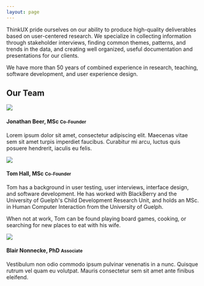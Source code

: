 ```yaml
---
layout: page
---
```

ThinkUX pride ourselves on our ability to produce high-quality deliverables based on user-centered research. We specialize in collecting information through stakeholder interviews, finding common themes, patterns, and trends in the data, and creating well organized, useful documentation and presentations for our clients. 

We have more than 50 years of combined experience in research, teaching, software development, and user experience design.  

<h2 class="m-b-20">Our Team</h2>
<div class="row">
  <div class="col-xs-12 col-md-4">
    <img class="headshot" src="{{ site.baseurl }}/images/placeholder.png" />
    <h4 class="text-center">Jonathan Beer, MSc <small>Co-Founder</small></h4>
    <p>
      Lorem ipsum dolor sit amet, consectetur adipiscing elit. Maecenas vitae sem sit amet turpis imperdiet faucibus. Curabitur mi 
      arcu, luctus quis posuere hendrerit, iaculis eu felis.
    </p>
  </div>
  <div class="col-xs-12 col-md-4">
    <img class="headshot" src="{{ site.baseurl }}/images/tom.jpg" />
    <h4 class="text-center">Tom Hall, MSc <small>Co-Founder</small></h4>
    <p>
    Tom has a background in user testing, user interviews, interface design, and software development. He has worked with BlackBerry and the University of Guelph's Child Development Research Unit, and holds an MSc. in Human Computer Interaction from the University of Guelph. 
    </p>  
    <p>
    When not at work, Tom can be found playing board games, cooking, or searching for new places to eat with his wife.
    </p>
  </div>
  <div class="col-xs-12 col-md-4">
    <img class="headshot" src="{{ site.baseurl }}/images/placeholder.png" />
    <h4 class="text-center">Blair Nonnecke, PhD <small>Associate</small></h4>
    <p>
      Vestibulum non odio commodo ipsum pulvinar venenatis in a nunc. Quisque rutrum vel quam eu volutpat. Mauris consectetur sem sit 
      amet ante finibus eleifend.
    </p>
  </div>
</div>
